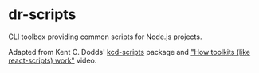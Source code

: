 # dr-scripts

CLI toolbox providing common scripts for Node.js projects.

Adapted from Kent C. Dodds' [kcd-scripts](https://github.com/kentcdodds/kcd-scripts/) package and ["How toolkits (like react-scripts) work"](https://www.youtube.com/watch/?v=ZWfY-v1DCTE) video.

<!-- START doctoc -->
<!-- END doctoc -->
